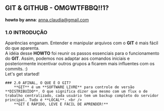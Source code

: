 ## GIT & GITHUB - OMGWTFBBQ!!1? <br />
**howto by anna**: <anna.claudia@gmail.com>

### 1.0 INTRODUÇÃO
Aparências enganam. Entender e manipular arquivos com o **GIT** é mais fácil do que aparenta. <br />
A idéia desse **HOWTO** foi reunir os passos essenciais para o funcionamento do **GIT**. Assim, podemos nos adaptar aos comandos iniciais e posteriormente incentivar outros grupos a ficarem mais influentes com os commits. :) <br />
Let's get started! <br />

    ### 2.0 AFINAL, O QUE É O GIT?
        **GIT** é um **SOFTWARE LIVRE** para controle de versão **DISTRIBUÍDO**. O que significa dizer que mesmo com um flux o de trabalho centralizado, cada usuário tem um backup completo do servidor principal. Tudo é **LOCAL**. <br />
        **GIT É RÁPIDO, LEVE E FÁCIL DE APRENDER!**

